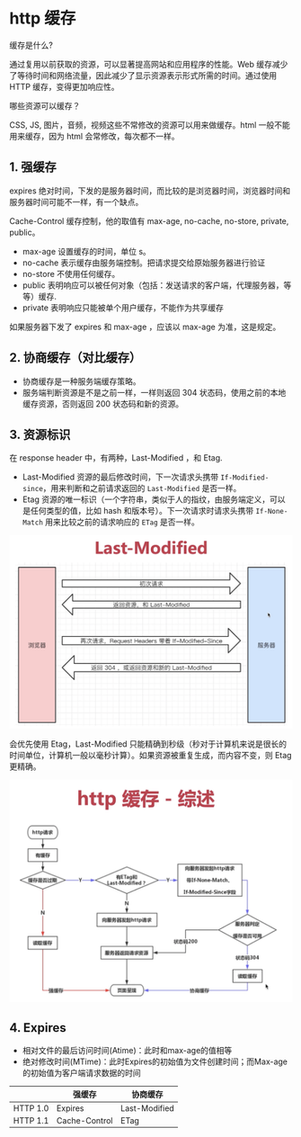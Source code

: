 # http 缓存

缓存是什么?

通过复用以前获取的资源，可以显著提高网站和应用程序的性能。Web 缓存减少了等待时间和网络流量，因此减少了显示资源表示形式所需的时间。通过使用 HTTP 缓存，变得更加响应性。

哪些资源可以缓存？

CSS, JS, 图片，音频，视频这些不常修改的资源可以用来做缓存。html 一般不能用来缓存，因为 html 会常修改，每次都不一样。

## 1. 强缓存

expires 绝对时间，下发的是服务器时间，而比较的是浏览器时间，浏览器时间和服务器时间可能不一样，有一个缺点。

Cache-Control 缓存控制，他的取值有 max-age, no-cache, no-store, private, public。

- max-age 设置缓存的时间，单位 s。
- no-cache 表示缓存由服务端控制。把请求提交给原始服务器进行验证
- no-store 不使用任何缓存。
- public 表明响应可以被任何对象（包括：发送请求的客户端，代理服务器，等等）缓存.
- private 表明响应只能被单个用户缓存，不能作为共享缓存

如果服务器下发了 expires 和 max-age ，应该以 max-age 为准，这是规定。

## 2. 协商缓存（对比缓存）

- 协商缓存是一种服务端缓存策略。
- 服务端判断资源是不是之前一样，一样则返回 304 状态码，使用之前的本地缓存资源，否则返回 200 状态码和新的资源。

## 3. 资源标识

在 response header 中，有两种，Last-Modified ，和 Etag.

- Last-Modified 资源的最后修改时间，下一次请求头携带 `If-Modified-since`，用来判断和之前请求返回的 `Last-Modified` 是否一样。
- Etag 资源的唯一标识（一个字符串，类似于人的指纹，由服务端定义，可以是任何类型的值，比如 hash 和版本号）。下一次请求时请求头携带 `If-None-Match` 用来比较之前的请求响应的 `ETag` 是否一样。

![last-modified](./images/last-modified.png)

会优先使用 Etag，Last-Modified 只能精确到秒级（秒对于计算机来说是很长的时间单位，计算机一般以毫秒计算）。如果资源被重复生成，而内容不变，则 Etag 更精确。

![http缓存.png](./images/http缓存.png)

## 4. Expires

- 相对文件的最后访问时间(Atime)：此时和max-age的值相等
- 绝对修改时间(MTime)：此时Expires的初始值为文件创建时间；而Max-age的初始值为客户端请求数据的时间

|          | 强缓存         | 协商缓存        |
| -------- | ------------- | --------------- |
| HTTP 1.0 | Expires       | Last-Modified   |
| HTTP 1.1 | Cache-Control | ETag            |
